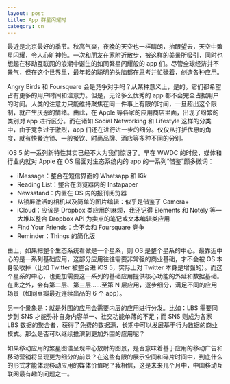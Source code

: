 ```yaml
---
layout: post
title: App 群星闪耀时
category: cn
---
```


最近是北京最好的季节。秋高气爽，夜晚的天空也一样晴朗，抬眼望去，天空中繁星闪耀，令人心旷神怡。一次和朋友在家附近散步，被这样的美景所吸引，同时也想起在移动互联网的浪潮中诞生的如同繁星闪耀般的 app 们。尽管全球经济并不景气，但在这个世界里，最年轻的聪明的头脑都在思考并忙碌着，创造各种应用。

Angry Birds 和 Foursquare 会是竞争对手吗？从某种意义上，是的。它们都希望占有更多的用户时间和注意力。但是，无论多么优秀的 app 都不会完全占据用户的时间。人类的注意力只能维持聚焦在同一件事上有限的时间，一旦超出这个限制，就产生厌恶的情绪。由此，在 Apple 等各家的应用商店里面，出现了纷繁的类别对 app 进行区分。而在诸如 Social Networking 和 Lifestyle 这样的分类中，由于竞争过于激烈，app 们还在进行进一步的细分。仅仅从打折优惠的角度，就有快餐连锁、一般餐饮、时尚品牌、酒店等多种不同的分别。

iOS 5 的一系列新特性其实已经不大为我们惊讶了。早在 WWDC 的时候，媒体和行业内就对 Apple 在 OS 层面对生态系统内的 app 的一系列“借鉴”颇多微词：

* iMessage：整合在短信界面的 Whatsapp 和 Kik
* Reading List：整合在浏览器内的 Instapaper
* Newsstand：内置在 OS 内的报刊阅览器
* 从锁屏激活的相机以及简单的图片编辑：似乎是借鉴了 Camera+
* iCloud：应该是 Dropbox 类应用的麻烦，我还记得 Elements 和 Notely 等一大堆以整合 Dropbox API 为卖点的笔记或文本编辑类应用
* Find Your Friends：会不会和 Foursquare 竞争
* Reminder：Things 的简化版

由上，如果把整个生态系统看做是一个星系，则 OS 是整个星系的中心。最靠近中心的是一系列基础应用，这部分应用往往需要非常强的商业基础，才不会被 OS 本身吸收掉（比如 Twitter 被整合进 iOS 5，实际上对 Twitter 本身是增强的）。而这个星系的中心，也更加需要这一系列的基础应用提供核心功能的外延和数据基础。在此之外，会有第二层、第三层……至第 N 层应用，逐步细分，满足不同的应用场景（如同豆瓣最近连续出品的 6 个 app）。

另一个景象是：就是外围的应用会需要内层的应用进行分发。比如：LBS 需要同步到 SNS 才能弥补自身内容单一、社交功能单薄的不足；而 SNS 则成为各家 LBS 数据的聚合者，获得了免费的数据源，长期中可以发展基于行为数据的商业模式。那么是否可以继续推演到更加外围的应用呢？

如果移动应用的繁星图谱呈现中心放射的图景，是否意味着基于应用的移动广告和移动营销将呈现更为细分的前景？在这些有限的展示空间和碎片时间中，到底什么的形式才能体现移动应用的媒体价值呢？我相信，这是未来几个月中，中国移动互联网最有趣的问题之一。